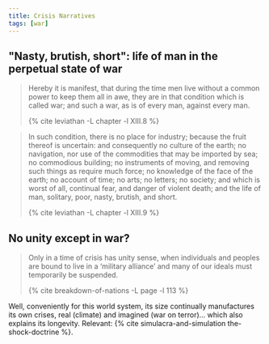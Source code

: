 ```yaml
---
title: Crisis Narratives
tags: [war]
---
```


## "Nasty, brutish, short": life of man in the perpetual state of war

> Hereby it is manifest, that during the time men live without a common power
> to keep them all in awe, they are in that condition which is called war; and
> such a war, as is of every man, against every man.
>
> {% cite leviathan -L chapter -l XIII.8 %}

> In such condition, there is no place for industry; because the fruit thereof
> is uncertain: and consequently no culture of the earth; no navigation, nor
> use of the commodities that may be imported by sea; no commodious building;
> no instruments of moving, and removing such things as require much force; no
> knowledge of the face of the earth; no account of time; no arts; no letters;
> no society; and which is worst of all, continual fear, and danger of violent
> death; and the life of man, solitary, poor, nasty, brutish, and short.
>
> {% cite leviathan -L chapter -l XIII.9 %}

## No unity except in war?

> Only in a time of crisis has unity sense, when individuals and peoples are
> bound to live in a ‘military alliance’ and many of our ideals must
> temporarily be suspended.
>
> {% cite breakdown-of-nations -L page -l 113 %}

Well, conveniently for this world system, its size continually manufactures
its own crises, real (climate) and imagined (war on terror)... which also
explains its longevity. Relevant: {% cite simulacra-and-simulation
the-shock-doctrine %}.